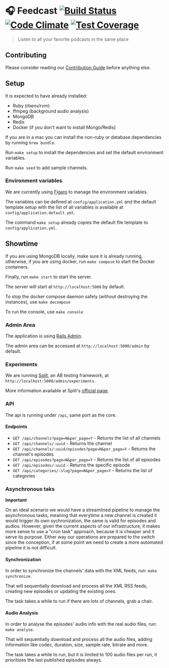 # :headphones: Feedcast [![Build Status](https://travis-ci.org/feedcast/core.svg?branch=master)](https://travis-ci.org/feedcast/core) [![Code Climate](https://codeclimate.com/github/marceloboeira/feedcast/badges/gpa.svg)](https://codeclimate.com/github/marceloboeira/feedcast) [![Test Coverage](https://codeclimate.com/github/marceloboeira/feedcast/badges/coverage.svg)](https://codeclimate.com/github/marceloboeira/feedcast/coverage)
> Listen to all your favorite podcasts in the same place

## Contributing

Please consider reading our [Contribution Guide](CONTRIBUTING.md) before anything else.

## Setup

It is expected to have already installed:

 * Ruby (rbenv/rvm)
 * ffmpeg (background audio analysis)
 * MongoDB
 * Redis
 * Docker (if you don't want to install Mongo/Redis)

If you are in a mac you can install the non-ruby or database dependencies by running `brew bundle`.

Run `make setup` to install the dependencies and set the default environment variables.

Run `make seed` to add sample channels.

### Environment variables

We are currently using [Figaro](https://github.com/laserlemon/figaro) to manage the environment variables.

The variables can be defined at `config/application.yml`  and the default template setup with the list of all variables is available at `config/application.default.yml`.

The command `make setup` already copies the default file template to `config/application.yml`.

## Showtime

If you are using MongoDB locally, make sure it is already running, otherwise, if you are using docker, run `make compose` to start the Docker containers.

Finally, run `make start` to start the server.

The server will start at `http://localhost:5000` by default.

To stop the docker compose daemon safely (without destroying the instances), use `make decompose`

To run the console, use `make console`

### Admin Area

The application is using [Rails Admin](https://github.com/sferik/rails_admin).

The admin area can be accessed at `http://localhost:5000/admin` by default.

### Experiments

We are running [Split](https://github.com/splitrb/split), an AB testing framework, at `http://localhost:5000/admin/experiments`.

More information available at Split's [official page](https://github.com/splitrb/split).

### API

The api is running under `/api`, same port as the core.

#### Endpoints

* `GET /api/channels?page=N&per_page=Y` - Returns the list of all channels
* `GET /api/channels/:uuid` - Returns the channel
* `GET /api/channels/:uuid/episodes?page=N&per_page=Y` - Returns the channel's episodes
* `GET /api/episodes?page=N&per_page=Y` - Returns the list of all episodes
* `GET /api/episodes/:uuid` - Returns the specific episode
* `GET /api/categories/:slug?page=N&per_page=Y` - Returns the list of categories

### Asynchronous taks

**Important**

On an ideal scenario we would have a streamlined pipeline to manage the asynchronous tasks, meaning that everytime a new channel is created it would trigger its own sychronization, the same is valid for episodes and audios. However, given the current aspects of our infrastructure, it makes more sense to use a "cron task" approach, because it is cheaper and it serve its purpose. Either way our operations are prepared to the switch since the conception, if at some point we need to create a more automated pipeline it is not difficult.

#### Synchronization

In order to synchronize the channels' data with the XML feeds, run: `make synchronize`.

That will sequentially download and process all the XML RSS feeds, creating new episodes or updating the existing ones.

The task takes a while to run if there are lots of channels, grab a chair.

#### Audio Analysis

In order to analyse the episodes' audio info with the real audio files, run: `make analyse`.

That will sequentially download and process all the audio files, adding information like codec, duration, size, sample rate, bitrate and more.

The task takes a while to run, but it is limited to 100 audio files per run, it prioritizes the last published episodes always.
